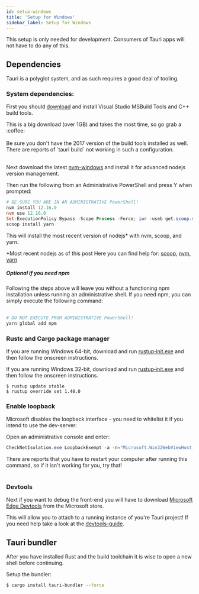 ```yaml
---
id: setup-windows
title: 'Setup for Windows'
sidebar_label: Setup for Windows
---
```


This setup is only needed for development. Consumers of Tauri apps will not have to do any of this.

## Dependencies

Tauri is a polyglot system, and as such requires a good deal of tooling.

### System dependencies:

First you should [download](https://aka.ms/buildtools) and install Visual Studio MSBuild Tools and C++ build tools.

<div class="alert alert--info" role="alert">
This is a big download (over 1GB) and takes the most time, so go grab a :coffee:
</div><br/>

<div class="alert alert--warning" role="alert">
Be sure you don't have the 2017 version of the build tools installed as well. There are reports of `tauri build` not working in such a configuration.
</div><br/>

Next download the latest [nvm-windows](https://github.com/coreybutler/nvm-windows/releases) and install it for advanced nodejs version management.

Then run the following from an Administrative PowerShell and press Y when prompted:

```powershell
# BE SURE YOU ARE IN AN ADMINISTRATIVE PowerShell!
nvm install 12.16.0
nvm use 12.16.0
Set-ExecutionPolicy Bypass -Scope Process -Force; iwr -useb get.scoop.sh | iex
scoop install yarn
```

This will install the most recent version of nodejs\* with nvm, scoop, and yarn.

<div class="alert alert--info" role="alert">
*Most recent nodejs as of this post
Here you can find help for: <a href="https://scoop.sh/" target="_blank">scoop</a>, <a href="https://github.com/coreybutler/nvm-windows" target="_blank">nvm</a>, <a href="https://yarnpkg.com/" target="_blank">yarn</a>
</div>

##### Optional if you need npm

<div class="alert alert--info" role="alert">
Following the steps above will leave you without a functioning npm installation unless running an administrative shell. If you need npm, you can simply execute the following command:
</div>
<br/>

```powershell
# DO NOT EXECUTE FROM ADMINISTRATIVE PowerShell!
yarn global add npm
```

### Rustc and Cargo package manager

If you are running Windows 64-bit, download and run [rustup‑init.exe](https://win.rustup.rs/x86_64) and then follow the onscreen instructions.

If you are running Windows 32-bit, download and run [rustup‑init.exe](https://win.rustup.rs/i686) and then follow the onscreen instructions.

```
$ rustup update stable
$ rustup override set 1.40.0
```

### Enable loopback

Microsoft disables the loopback interface - you need to whitelist it if you intend to use the dev-server:

Open an administrative console and enter:

```powershell
CheckNetIsolation.exe LoopbackExempt -a -n="Microsoft.Win32WebViewHost_cw5n1h2txyewy"
```
<div class="alert alert--info" role="alert">
There are reports that you have to restart your computer after running this command, so if it isn't working for you, try that!
</div>
<br/>

### Devtools

Next if you want to debug the front-end you will have to download [Microsoft Edge Devtools](https://www.microsoft.com/store/p/microsoft-edge-devtools-preview/9mzbfrmz0mnj) from the Microsoft store.

This will allow you to attach to a running instance of you're Tauri project!
If you need help take a look at the [devtools-guide](https://docs.microsoft.com/en-us/microsoft-edge/devtools-guide).

## Tauri bundler

After you have installed Rust and the build toolchain it is wise to open a new shell before continuing.

Setup the bundler:

```sh
$ cargo install tauri-bundler --force
```
